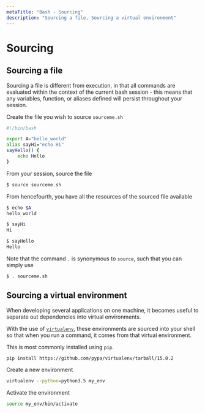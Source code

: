 ```yaml
---
metaTitle: "Bash - Sourcing"
description: "Sourcing a file, Sourcing a virtual environment"
---
```


# Sourcing



## Sourcing a file


Sourcing a file is different from execution, in that all commands are evaluated within the context of the current bash session - this means that any variables, function, or aliases defined will persist throughout your session.

Create the file you wish to source `sourceme.sh`

```bash
#!/bin/bash

export A="hello_world"
alias sayHi="echo Hi"
sayHello() {
    echo Hello
}

```

From your session, source the file

```bash
$ source sourceme.sh

```

From hencefourth, you have all the resources of the sourced file available

```bash
$ echo $A
hello_world

$ sayHi
Hi

$ sayHello
Hello

```

Note that the command `.` is synonymous to `source`, such that you can simply use

```bash
$ . sourceme.sh

```



## Sourcing a virtual environment


When developing several applications on one machine, it becomes useful to separate out dependencies into virtual environments.

With the use of [`virtualenv`](https://github.com/pypa/virtualenv/blob/master/README.rst), these environments are sourced into your shell so that when you run a command, it comes from that virtual environment.

This is most commonly installed using `pip`.

```bash
pip install https://github.com/pypa/virtualenv/tarball/15.0.2

```

Create a new environment

```bash
virtualenv --python=python3.5 my_env

```

Activate the environment

```bash
source my_env/bin/activate

```

